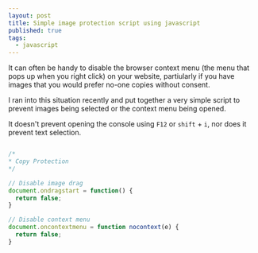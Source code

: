 ```yaml
---
layout: post
title: Simple image protection script using javascript
published: true
tags: 
  - javascript
---
```



It can often be handy to disable the browser context menu (the menu that pops up when you right click) on your website, partiularly if you have images that you would prefer no-one copies without consent.

I ran into this situation recently and put together a very simple script to prevent images being selected or the context menu being opened.

It doesn't prevent opening the console using `F12` or `shift` + `i`, nor does it prevent text selection.


```javascript

/*
* Copy Protection
*/

// Disable image drag
document.ondragstart = function() {
  return false;
}

// Disable context menu
document.oncontextmenu = function nocontext(e) {
  return false;
}
```
